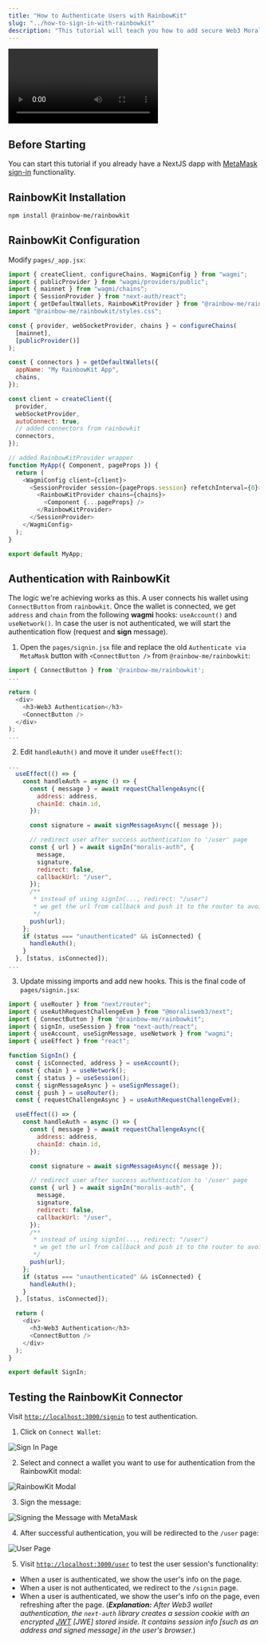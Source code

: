 ```yaml
---
title: "How to Authenticate Users with RainbowKit"
slug: "../how-to-sign-in-with-rainbowkit"
description: "This tutorial will teach you how to add secure Web3 Moralis authentication to your NextJS application by walking you through the task of creating a full-stack Web3 authentication solution using the popular NextJS framework."
---
```


<video controls>
  <source src="/video/9dcbe29-rainbow.mp4"/>
</video>

## Before Starting

You can start this tutorial if you already have a NextJS dapp with [MetaMask sign-in](/authentication-api/how-to-sign-in-with-metamask) functionality.

## RainbowKit Installation

```bash npm2yarn
npm install @rainbow-me/rainbowkit
```

## RainbowKit Configuration

Modify `pages/_app.jsx`:

```javascript
import { createClient, configureChains, WagmiConfig } from "wagmi";
import { publicProvider } from "wagmi/providers/public";
import { mainnet } from "wagmi/chains";
import { SessionProvider } from "next-auth/react";
import { getDefaultWallets, RainbowKitProvider } from "@rainbow-me/rainbowkit";
import "@rainbow-me/rainbowkit/styles.css";

const { provider, webSocketProvider, chains } = configureChains(
  [mainnet],
  [publicProvider()]
);

const { connectors } = getDefaultWallets({
  appName: "My RainbowKit App",
  chains,
});

const client = createClient({
  provider,
  webSocketProvider,
  autoConnect: true,
  // added connectors from rainbowkit
  connectors,
});

// added RainbowKitProvider wrapper
function MyApp({ Component, pageProps }) {
  return (
    <WagmiConfig client={client}>
      <SessionProvider session={pageProps.session} refetchInterval={0}>
        <RainbowKitProvider chains={chains}>
          <Component {...pageProps} />
        </RainbowKitProvider>
      </SessionProvider>
    </WagmiConfig>
  );
}

export default MyApp;
```

## Authentication with RainbowKit

The logic we're achieving works as this. A user connects his wallet using `ConnectButton` from `rainbowkit`. Once the wallet is connected, we get `address` and `chain` from the following **wagmi** hooks: `useAccount()` and `useNetwork()`. In case the user is not authenticated, we will start the authentication flow (request and **sign** message).

1. Open the `pages/signin.jsx` file and replace the old `Authenticate via MetaMask` button with `<ConnectButton />` from `@rainbow-me/rainbowkit`:

```javascript
import { ConnectButton } from '@rainbow-me/rainbowkit';
...

return (
  <div>
  	<h3>Web3 Authentication</h3>
    <ConnectButton />
  </div>
);
...
```

2. Edit `handleAuth()` and move it under `useEffect()`:

```javascript
...
  useEffect(() => {
    const handleAuth = async () => {
      const { message } = await requestChallengeAsync({
        address: address,
        chainId: chain.id,
      });

      const signature = await signMessageAsync({ message });

      // redirect user after success authentication to '/user' page
      const { url } = await signIn("moralis-auth", {
        message,
        signature,
        redirect: false,
        callbackUrl: "/user",
      });
      /**
       * instead of using signIn(..., redirect: "/user")
       * we get the url from callback and push it to the router to avoid page refreshing
       */
      push(url);
    };
    if (status === "unauthenticated" && isConnected) {
      handleAuth();
    }
  }, [status, isConnected]);
...
```

3. Update missing imports and add new hooks. This is the final code of `pages/signin.jsx`:

```javascript
import { useRouter } from "next/router";
import { useAuthRequestChallengeEvm } from "@moralisweb3/next";
import { ConnectButton } from "@rainbow-me/rainbowkit";
import { signIn, useSession } from "next-auth/react";
import { useAccount, useSignMessage, useNetwork } from "wagmi";
import { useEffect } from "react";

function SignIn() {
  const { isConnected, address } = useAccount();
  const { chain } = useNetwork();
  const { status } = useSession();
  const { signMessageAsync } = useSignMessage();
  const { push } = useRouter();
  const { requestChallengeAsync } = useAuthRequestChallengeEvm();

  useEffect(() => {
    const handleAuth = async () => {
      const { message } = await requestChallengeAsync({
        address: address,
        chainId: chain.id,
      });

      const signature = await signMessageAsync({ message });

      // redirect user after success authentication to '/user' page
      const { url } = await signIn("moralis-auth", {
        message,
        signature,
        redirect: false,
        callbackUrl: "/user",
      });
      /**
       * instead of using signIn(..., redirect: "/user")
       * we get the url from callback and push it to the router to avoid page refreshing
       */
      push(url);
    };
    if (status === "unauthenticated" && isConnected) {
      handleAuth();
    }
  }, [status, isConnected]);

  return (
    <div>
      <h3>Web3 Authentication</h3>
      <ConnectButton />
    </div>
  );
}

export default SignIn;
```

## Testing the RainbowKit Connector

Visit [`http://localhost:3000/signin`](http://localhost:3000/signin) to test authentication.

1. Click on `Connect Wallet`:

![Sign In Page](/img/content/240a10d-10.webp)

2. Select and connect a wallet you want to use for authentication from the RainbowKit modal:

![RainbowKit Modal](/img/content/17386f9-27.webp)

3. Sign the message:

![Signing the Message with MetaMask](/img/content/6ac66db-109.webp)

4. After successful authentication, you will be redirected to the `/user` page:

![User Page](/img/content/2642448-169.webp)

5. Visit [`http://localhost:3000/user`](http://localhost:3000/user) to test the user session's functionality:

- When a user is authenticated, we show the user's info on the page.
- When a user is not authenticated, we redirect to the `/signin` page.
- When a user is authenticated, we show the user's info on the page, even refreshing after the page. (_**Explanation:** After Web3 wallet authentication, the `next-auth` library creates a session cookie with an encrypted [JWT](https://jwt.io/introduction) [JWE] stored inside. It contains session info [such as an address and signed message] in the user's browser._)
